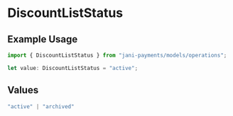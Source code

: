# DiscountListStatus

## Example Usage

```typescript
import { DiscountListStatus } from "jani-payments/models/operations";

let value: DiscountListStatus = "active";
```

## Values

```typescript
"active" | "archived"
```